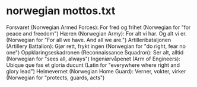 
# norwegian mottos.txt
Forsvaret (Norwegian Armed Forces): For fred og frihet (Norwegian for "for peace and freedom")
Hæren (Norwegian Army): For alt vi har. Og alt vi er. (Norwegian for "For all we have. And all we are.")
Artilleribataljonen (Artillery Battalion): Gjør rett, frykt ingen (Norwegian for "do right, fear no one")
Oppklaringseskadronen (Reconnaissance Squadron): Ser alt, alltid (Norwegian for "sees all, always")
Ingeniørvåpenet (Arm of Engineers): Ubique que fas et gloria ducunt (Latin for "everywhere where right and glory lead")
Heimevernet (Norwegian Home Guard): Verner, vokter, virker (Norwegian for "protects, guards, acts")
